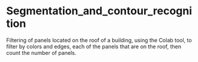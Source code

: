 # Segmentation_and_contour_recognition
Filtering of panels located on the roof of a building, using the Colab tool, to filter by colors and edges, each of the panels that are on the roof, then count the number of panels.
